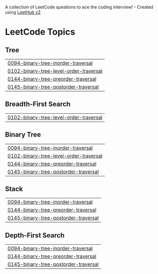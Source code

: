 A collection of LeetCode questions to ace the coding interview! - Created using [LeetHub v2](https://github.com/arunbhardwaj/LeetHub-2.0)
<!---LeetCode Topics Start-->
# LeetCode Topics
## Tree
|  |
| ------- |
| [0094-binary-tree-inorder-traversal](https://github.com/abhishek3256/leetcode/tree/master/0094-binary-tree-inorder-traversal) |
| [0102-binary-tree-level-order-traversal](https://github.com/abhishek3256/leetcode/tree/master/0102-binary-tree-level-order-traversal) |
| [0144-binary-tree-preorder-traversal](https://github.com/abhishek3256/leetcode/tree/master/0144-binary-tree-preorder-traversal) |
| [0145-binary-tree-postorder-traversal](https://github.com/abhishek3256/leetcode/tree/master/0145-binary-tree-postorder-traversal) |
## Breadth-First Search
|  |
| ------- |
| [0102-binary-tree-level-order-traversal](https://github.com/abhishek3256/leetcode/tree/master/0102-binary-tree-level-order-traversal) |
## Binary Tree
|  |
| ------- |
| [0094-binary-tree-inorder-traversal](https://github.com/abhishek3256/leetcode/tree/master/0094-binary-tree-inorder-traversal) |
| [0102-binary-tree-level-order-traversal](https://github.com/abhishek3256/leetcode/tree/master/0102-binary-tree-level-order-traversal) |
| [0144-binary-tree-preorder-traversal](https://github.com/abhishek3256/leetcode/tree/master/0144-binary-tree-preorder-traversal) |
| [0145-binary-tree-postorder-traversal](https://github.com/abhishek3256/leetcode/tree/master/0145-binary-tree-postorder-traversal) |
## Stack
|  |
| ------- |
| [0094-binary-tree-inorder-traversal](https://github.com/abhishek3256/leetcode/tree/master/0094-binary-tree-inorder-traversal) |
| [0144-binary-tree-preorder-traversal](https://github.com/abhishek3256/leetcode/tree/master/0144-binary-tree-preorder-traversal) |
| [0145-binary-tree-postorder-traversal](https://github.com/abhishek3256/leetcode/tree/master/0145-binary-tree-postorder-traversal) |
## Depth-First Search
|  |
| ------- |
| [0094-binary-tree-inorder-traversal](https://github.com/abhishek3256/leetcode/tree/master/0094-binary-tree-inorder-traversal) |
| [0144-binary-tree-preorder-traversal](https://github.com/abhishek3256/leetcode/tree/master/0144-binary-tree-preorder-traversal) |
| [0145-binary-tree-postorder-traversal](https://github.com/abhishek3256/leetcode/tree/master/0145-binary-tree-postorder-traversal) |
<!---LeetCode Topics End-->